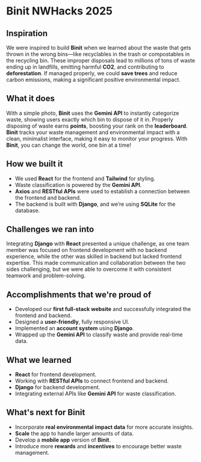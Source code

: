 # Binit NWHacks 2025

## **Inspiration**
We were inspired to build **Binit** when we learned about the waste that gets thrown in the wrong bins—like recyclables in the trash or compostables in the recycling bin. These improper disposals lead to millions of tons of waste ending up in landfills, emitting harmful **CO2**, and contributing to **deforestation**. If managed properly, we could **save trees** and reduce carbon emissions, making a significant positive environmental impact.

## **What it does**
With a simple photo, **Binit** uses the **Gemini API** to instantly categorize waste, showing users exactly which bin to dispose of it in. Properly disposing of waste earns **points**, boosting your rank on the **leaderboard**. **Binit** tracks your waste management and environmental impact with a clean, minimalist interface, making it easy to monitor your progress. With **Binit**, you can change the world, one bin at a time!

## **How we built it**
- We used **React** for the frontend and **Tailwind** for styling.
- Waste classification is powered by the **Gemini API**.
- **Axios** and **RESTful APIs** were used to establish a connection between the frontend and backend.
- The backend is built with **Django**, and we’re using **SQLite** for the database.

## **Challenges we ran into**
Integrating **Django** with **React** presented a unique challenge, as one team member was focused on frontend development with no backend experience, while the other was skilled in backend but lacked frontend expertise. This made communication and collaboration between the two sides challenging, but we were able to overcome it with consistent teamwork and problem-solving.

## **Accomplishments that we're proud of**
- Developed our **first full-stack website** and successfully integrated the frontend and backend.
- Designed a **user-friendly**, fully responsive UI.
- Implemented an **account system** using **Django**.
- Wrapped up the **Gemini API** to classify waste and provide real-time data.

## **What we learned**
- **React** for frontend development.
- Working with **RESTful APIs** to connect frontend and backend.
- **Django** for backend development.
- Integrating external APIs like **Gemini API** for waste classification.

## **What's next for Binit**
- Incorporate **real environmental impact data** for more accurate insights.
- **Scale** the app to handle larger amounts of data.
- Develop a **mobile app** version of **Binit**.
- Introduce more **rewards** and **incentives** to encourage better waste management.

